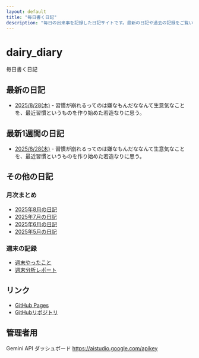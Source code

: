 ```yaml
---
layout: default
title: "毎日書く日記"
description: "毎日の出来事を記録した日記サイトです。最新の日記や過去の記録をご覧いただけます。"
---
```


# dairy_diary

毎日書く日記

## 最新の日記

- [2025/8/28(木)](diary/2025/08/20250828.md) - 習慣が崩れるってのは嫌なもんだななんて生意気なことを、最近習慣というものを作り始めた若造なりに思う。

## 最新1週間の日記

- [2025/8/28(木)](diary/2025/08/20250828.md) - 習慣が崩れるってのは嫌なもんだななんて生意気なことを、最近習慣というものを作り始めた若造なりに思う。

## その他の日記

### 月次まとめ

- [2025年8月の日記](diary/2025/monthly/202508.md)
- [2025年7月の日記](diary/2025/monthly/202507.md)
- [2025年6月の日記](diary/2025/monthly/202506.md)
- [2025年5月の日記](diary/2025/monthly/202505.md)

### 週末の記録

- [週末やったこと](diary/2025/weekend/weekend_diary.md)
- [週末分析レポート](diary/2025/weekend/analysis_report.md)

## リンク

- [GitHub Pages](https://hika-pan.github.io/daily_diary/)
- [GitHubリポジトリ](https://github.com/hika-pan/daily_diary)

## 管理者用

Gemini API ダッシュボード <https://aistudio.google.com/apikey>

